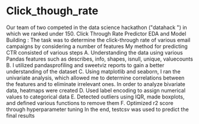 # Click_though_rate
Our team of two competed in the data science hackathon ("datahack ") in which we ranked under 150.
Click Through Rate Predictor
EDA and Model Building :
The task was to determine the click-through rate of various email campaigns by considering a number of features
My method for predicting CTR consisted of various steps
A. Understanding the data using various Pandas features such as describes, info, shapes, isnull, unique, valuecounts
B. I utilized pandasprofiling and sweetviz reports to gain a better understanding of the dataset
C. Using matplotlib and seaborn, I ran the univariate analysis, which allowed me to determine correlations between the features and to eliminate irrelevant ones. In order to analyze bivariate data, heatmaps were created
D. Used label encoding to assign numerical values to categorical data
E.  Detected outliers using IQR, made boxplots, and defined various functions to remove them
F. Optimized r2 score through hyperparameter tuning
In the end, testcsv was used to predict the final results
